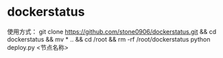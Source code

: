 # dockerstatus
使用方式：
git clone https://github.com/stone0906/dockerstatus.git && cd dockerstatus && mv * .. && cd /root && rm -rf /root/dockerstatus
python deploy.py <节点名称> <IP>

